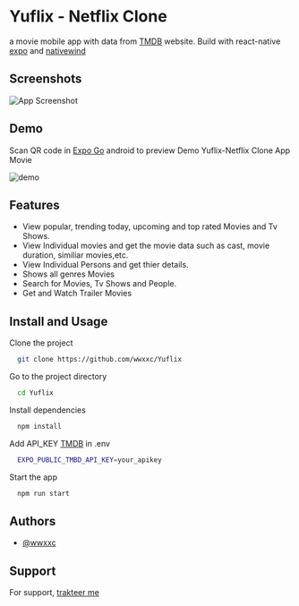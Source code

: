 
# Yuflix - Netflix Clone

a movie mobile app with data from [TMDB](https://www.themoviedb.org/) website. Build with react-native [expo](https://docs.expo.dev/) and [nativewind](https://www.nativewind.dev/quick-starts/expo)


## Screenshots

![App Screenshot](https://i.postimg.cc/Kz2YQFtd/1.png)


## Demo

Scan QR code in [Expo Go](https://expo.dev/go) android to preview Demo Yuflix-Netflix Clone App Movie

![demo](https://i.postimg.cc/Gth8br7Z/2.png)
## Features

- View popular, trending today, upcoming and top rated Movies and Tv Shows.
- View Individual movies and get the movie data such as cast, movie duration, similiar movies,etc.
- View Individual Persons and get thier details.
- Shows all genres Movies
- Search for Movies, Tv Shows and People.
- Get and Watch Trailer Movies


## Install and Usage

Clone the project

```bash
  git clone https://github.com/wwxxc/Yuflix
```

Go to the project directory

```bash
  cd Yuflix
```

Install dependencies

```bash
  npm install
```

Add API_KEY [TMDB](https://www.themoviedb.org/) in .env

```bash
  EXPO_PUBLIC_TMBD_API_KEY=your_apikey
```

Start the app

```bash
  npm run start
```


## Authors

- [@wwxxc](https://www.github.com/wwxxc)
## Support

For support, [trakteer me](https://trakteer.id/woilah3/link)

